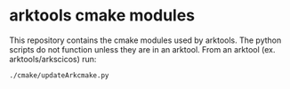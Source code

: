 arktools cmake modules
=============

This repository contains the cmake modules used by arktools. 
The python scripts do not function unless they are in an arktool. 
From an arktool (ex. arktools/arkscicos) run:

```console
./cmake/updateArkcmake.py
```
